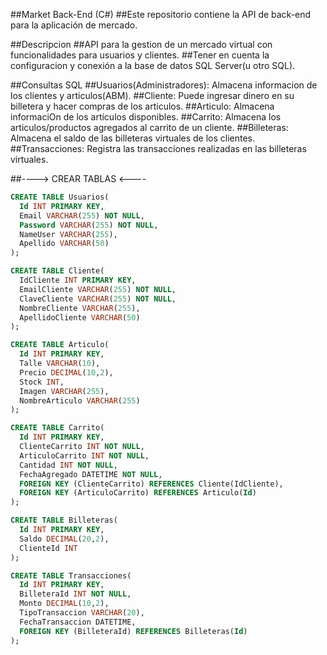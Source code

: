 ##Market Back-End (C#)
##Este repositorio contiene la API de back-end para la aplicación de mercado.


##Descripcion
##API para la gestion de un mercado virtual con funcionalidades para usuarios y clientes.
##Tener en cuenta la configuracion y conexión a la base de datos SQL Server(u otro SQL).


##Consultas SQL
##Usuarios(Administradores): Almacena informacion de los clientes y articulos(ABM).
##Cliente: Puede ingresar dinero en su billetera y hacer compras de los articulos.
##Articulo: Almacena informaciOn de los artículos disponibles.
##Carrito: Almacena los articulos/productos agregados al carrito de un cliente.
##Billeteras: Almacena el saldo de las billeteras virtuales de los clientes.
##Transacciones: Registra las transacciones realizadas en las billeteras virtuales.


##----> CREAR TABLAS <----
          
```sql
CREATE TABLE Usuarios(
  Id INT PRIMARY KEY,
  Email VARCHAR(255) NOT NULL,
  Password VARCHAR(255) NOT NULL,
  NameUser VARCHAR(255),
  Apellido VARCHAR(50)
);

CREATE TABLE Cliente(
  IdCliente INT PRIMARY KEY,
  EmailCliente VARCHAR(255) NOT NULL,
  ClaveCliente VARCHAR(255) NOT NULL,
  NombreCliente VARCHAR(255),
  ApellidoCliente VARCHAR(50)
);

CREATE TABLE Articulo(
  Id INT PRIMARY KEY,
  Talle VARCHAR(10),
  Precio DECIMAL(10,2),
  Stock INT,
  Imagen VARCHAR(255),
  NombreArticulo VARCHAR(255)
);

CREATE TABLE Carrito(
  Id INT PRIMARY KEY,
  ClienteCarrito INT NOT NULL,
  ArticuloCarrito INT NOT NULL,
  Cantidad INT NOT NULL,
  FechaAgregado DATETIME NOT NULL,
  FOREIGN KEY (ClienteCarrito) REFERENCES Cliente(IdCliente),
  FOREIGN KEY (ArticuloCarrito) REFERENCES Articulo(Id)
);

CREATE TABLE Billeteras(
  Id INT PRIMARY KEY,
  Saldo DECIMAL(20,2),
  ClienteId INT
);

CREATE TABLE Transacciones(
  Id INT PRIMARY KEY,
  BilleteraId INT NOT NULL,
  Monto DECIMAL(10,2),
  TipoTransaccion VARCHAR(20),
  FechaTransaccion DATETIME,
  FOREIGN KEY (BilleteraId) REFERENCES Billeteras(Id)
);


